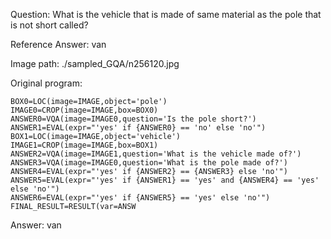 Question: What is the vehicle that is made of same material as the pole that is not short called?

Reference Answer: van

Image path: ./sampled_GQA/n256120.jpg

Original program:

```
BOX0=LOC(image=IMAGE,object='pole')
IMAGE0=CROP(image=IMAGE,box=BOX0)
ANSWER0=VQA(image=IMAGE0,question='Is the pole short?')
ANSWER1=EVAL(expr="'yes' if {ANSWER0} == 'no' else 'no'")
BOX1=LOC(image=IMAGE,object='vehicle')
IMAGE1=CROP(image=IMAGE,box=BOX1)
ANSWER2=VQA(image=IMAGE1,question='What is the vehicle made of?')
ANSWER3=VQA(image=IMAGE0,question='What is the pole made of?')
ANSWER4=EVAL(expr="'yes' if {ANSWER2} == {ANSWER3} else 'no'")
ANSWER5=EVAL(expr="'yes' if {ANSWER1} == 'yes' and {ANSWER4} == 'yes' else 'no'")
ANSWER6=EVAL(expr="'yes' if {ANSWER5} == 'yes' else 'no'")
FINAL_RESULT=RESULT(var=ANSW
```
Answer: van

